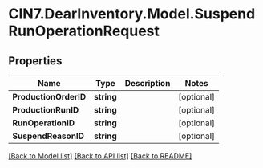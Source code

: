 # CIN7.DearInventory.Model.SuspendRunOperationRequest

## Properties

| Name                  | Type       | Description | Notes      |
| --------------------- | ---------- | ----------- | ---------- |
| **ProductionOrderID** | **string** |             | [optional] |
| **ProductionRunID**   | **string** |             | [optional] |
| **RunOperationID**    | **string** |             | [optional] |
| **SuspendReasonID**   | **string** |             | [optional] |

[[Back to Model list]](../README.md#documentation-for-models) [[Back to API list]](../README.md#documentation-for-api-endpoints) [[Back to README]](../README.md)
